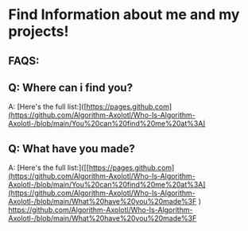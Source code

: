 # Find Information about me and my projects! 

##  FAQS:

## Q: Where can i find you?

A: [Here's the full list:]([https://pages.github.com](https://github.com/Algorithm-Axolotl/Who-Is-Algorithm-Axolotl-/blob/main/You%20can%20find%20me%20at%3A)

## Q: What have you made?

A: [Here's the full list:]([[https://pages.github.com](https://github.com/Algorithm-Axolotl/Who-Is-Algorithm-Axolotl-/blob/main/You%20can%20find%20me%20at%3A](https://github.com/Algorithm-Axolotl/Who-Is-Algorithm-Axolotl-/blob/main/What%20have%20you%20made%3F
) https://github.com/Algorithm-Axolotl/Who-Is-Algorithm-Axolotl-/blob/main/What%20have%20you%20made%3F
